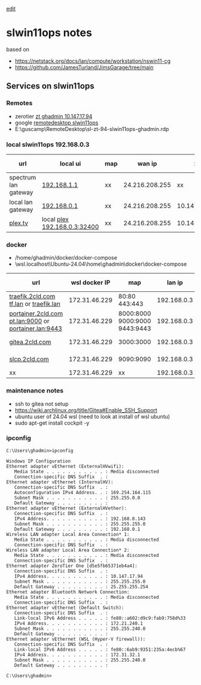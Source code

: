 [edit](https://github.com/2cld/sl/edit/main/ops/install/slwin11ops-notes.md)
# slwin11ops notes

based on 
- https://netstack.org/docs/lan/compute/workstation/nswin11-cg
- https://github.com/JamesTurland/JimsGarage/tree/main

## Services on slwin11ops 

### Remotes
- zerotier [zt ghadmin 10.147.17.94](https://my.zerotier.com/login)
- google [remotedesktop slwin11ops](https://remotedesktop.google.com/access)
- E:\guscamp\RemoteDesktop\sl-zt-94-slwin11ops-ghadmin.rdp
  
### local slwin11ops 192.168.0.3

| url | local ui | map | wan ip | zt | dmz | [cf](https://one.dash.cloudflare.com/) tunnel |
|--|--|--|--|--|--|--|
| spectrum lan gateway | [192.168.1.1](http://192.168.0.1)|xx| 24.216.208.255 | xx | xx | xx |
| local lan gateway | [192.168.0.1](http://192.168.0.1)|xx| 24.216.208.255 | 10.147.17.94 | xx | xx |
| [plex.tv](https://plex.tv) | local [plex 192.168.0.3:32400](http://192.168.0.3:32400)|xx| 24.216.208.255 | 10.147.17.94 | xx | xx |

### docker
- /home/ghadmin/docker/docker-compose
- \\wsl.localhost\Ubuntu-24.04\home\ghadmin\docker\docker-compose

| url | wsl docker IP | map | lan ip | zt | dmz | [cf](https://one.dash.cloudflare.com/) tunnel |
|--|--|--|--|--|--|--|
| [traefik.2cld.com](https://traefik.2cld.com) <br/> [tf.lan](http://tf.lan) or [traefik.lan](http://traefik.lan) |172.31.46.229|80:80<br/>443:443| 192.168.0.3 | 10.147.17.94 | xx | [sl-2cld](https://one.dash.cloudflare.com/) |
| [portainer.2cld.com](https://portainer.2cld.com) <br/> [pt.lan:9000](http://pt.lan:9000) or [portainer.lan:9443](https://portainer.lan:9443) |172.31.46.229|8000:8000<br/>9000:9000<br/>9443:9443| 192.168.0.3 | 10.147.17.94 | xx | [sl-2cld](https://one.dash.cloudflare.com/) |
| [gitea.2cld.com](https://gitea.2cld.com) |172.31.46.229|3000:3000| 192.168.0.3 | 10.147.17.94 | xx | [sl-2cld](https://one.dash.cloudflare.com/) |
| [slcp.2cld.com](https://slcp.2cld.com) |172.31.46.229|9090:9090| 192.168.0.3 | 10.147.17.94 | xx | [sl-2cld](https://one.dash.cloudflare.com/) |
| xx |172.31.46.229|xx| 192.168.0.3 | 10.147.17.94 | xx | cf |

### maintenance notes
- ssh to gitea not setup
- https://wiki.archlinux.org/title/Gitea#Enable_SSH_Support
- ubuntu user of 24.04 wsl (need to look at install of wsl ubuntu)
- sudo apt-get install cockpit -y

### ipconfig
```
C:\Users\ghadmin>ipconfig

Windows IP Configuration
Ethernet adapter vEthernet (ExternalHVwifi):
   Media State . . . . . . . . . . . : Media disconnected
   Connection-specific DNS Suffix  . :
Ethernet adapter vEthernet (InternalHV):
   Connection-specific DNS Suffix  . :
   Autoconfiguration IPv4 Address. . : 169.254.164.115
   Subnet Mask . . . . . . . . . . . : 255.255.0.0
   Default Gateway . . . . . . . . . :
Ethernet adapter vEthernet (ExternalHVether):
   Connection-specific DNS Suffix  . :
   IPv4 Address. . . . . . . . . . . : 192.168.0.143
   Subnet Mask . . . . . . . . . . . : 255.255.255.0
   Default Gateway . . . . . . . . . : 192.168.0.1
Wireless LAN adapter Local Area Connection* 1:
   Media State . . . . . . . . . . . : Media disconnected
   Connection-specific DNS Suffix  . :
Wireless LAN adapter Local Area Connection* 2:
   Media State . . . . . . . . . . . : Media disconnected
   Connection-specific DNS Suffix  . :
Ethernet adapter ZeroTier One [d5e5fb65371eb4a4]:
   Connection-specific DNS Suffix  . :
   IPv4 Address. . . . . . . . . . . : 10.147.17.94
   Subnet Mask . . . . . . . . . . . : 255.255.255.0
   Default Gateway . . . . . . . . . : 25.255.255.254
Ethernet adapter Bluetooth Network Connection:
   Media State . . . . . . . . . . . : Media disconnected
   Connection-specific DNS Suffix  . :
Ethernet adapter vEthernet (Default Switch):
   Connection-specific DNS Suffix  . :
   Link-local IPv6 Address . . . . . : fe80::a602:d9c9:fab9:758d%33
   IPv4 Address. . . . . . . . . . . : 172.21.240.1
   Subnet Mask . . . . . . . . . . . : 255.255.240.0
   Default Gateway . . . . . . . . . :
Ethernet adapter vEthernet (WSL (Hyper-V firewall)):
   Connection-specific DNS Suffix  . :
   Link-local IPv6 Address . . . . . : fe80::6ab9:9351:235a:4ecb%67
   IPv4 Address. . . . . . . . . . . : 172.31.32.1
   Subnet Mask . . . . . . . . . . . : 255.255.240.0
   Default Gateway . . . . . . . . . :

C:\Users\ghadmin>
```
